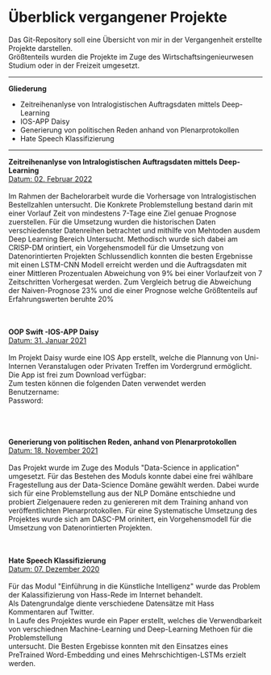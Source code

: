 # Überblick vergangener Projekte

Das Git-Repository soll eine Übersicht von mir in der Vergangenheit erstellte Projekte darstellen.<br>
Größtenteils wurden die Projekte im Zuge des Wirtschaftsingenieurwesen Studium oder in der Freizeit umgesetzt. <br>
<hr>
<p> <b>Gliederung</b>
<ul>
  <li>Zeitreihenanlyse von Intralogistischen Auftragsdaten mittels Deep-Learning</li>
  <li>IOS-APP Daisy</li>
  <li>Generierung von politischen Reden anhand von Plenarprotokollen</</li>
  <li>Hate Speech Klassifizierung</li>
</ul>
<hr>


<b>Zeitreihenanlyse von Intralogistischen Auftragsdaten mittels Deep-Learning </b>
<br>
<U>Datum: 02. Februar 2022</U>
<br><br>
Im Rahmen der Bachelorarbeit wurde die Vorhersage von Intralogistischen Bestellzahlen untersucht.
Die Konkrete Problemstellung bestand darin mit einer Vorlauf Zeit von mindestens 7-Tage eine Ziel genuae Prognose zuerstellen.
Für die Umsetzung wurden die historischen Daten verschiedenster Datenreihen betrachtet und mithilfe von Mehtoden ausdem Deep Learning Bereich Untersucht. Methodisch wurde sich dabei am CRISP-DM orintiert, ein Vorgehensmodell für die Umsetzung von Datenorintierten Projekten 
Schlussendlich konnten die besten Ergebnisse mit einen LSTM-CNN Modell erreicht werden und die Auftragsdaten mit einer Mittleren Prozentualen Abweichung von 9% bei einer Vorlaufzeit von 7 Zeitschritten Vorhergesat werden. 
Zum Vergleich betrug die Abweichung der Naiven-Prognose 23% und die einer Prognose welche Größtenteils auf Erfahrungswerten beruhte 20% 
<br>

<br><br>
<b>OOP Swift -IOS-APP Daisy</b>
<br><u> Datum: 31. Januar 2021</u>
<br><br>
Im Projekt Daisy wurde eine IOS App erstellt, welche die Plannung von Uni-Internen Veranstalugen oder Privaten Treffen im Vordergrund ermöglicht.
Die App ist frei zum Download verfügbar: <br>
Zum testen können die folgenden Daten verwendet werden<br>
Benutzername:<br>
Password: <br>
<br>

<br><br>
<b>Generierung von politischen Reden, anhand von Plenarprotokollen</b>
<br><u>Datum: 18. November 2021</u>
<br><br>
Das Projekt wurde im Zuge des Moduls "Data-Science in application" umgesetzt. Für das Bestehen des Moduls konnte dabei eine frei wählbare Fragestellung aus der Data-Science Domäne gewählt werden. Dabei wurde sich für eine Problemstellung aus der NLP Domäne entschiedne und probiert Zielgenauere reden zu geniereren mit dem Training anhand von veröffentlichten Plenarprotokollen. Für eine Systematische Umsetzung des Projektes wurde sich am DASC-PM orinitert, ein Vorgehensmodell für die Umsetzung von Datenorintierten Projekten. 
<br>

<br><br>
<b>Hate Speech Klassifizierung </b>
<br><u> Datum: 07. Dezember 2020</u>
<br><br>
Für das Modul "Einführung in die Künstliche Intelligenz" wurde das Problem der Kalassifizierung von Hass-Rede im Internet behandelt.<br>
Als Datengrundalge diente verschiedene Datensätze mit Hass Kommentaren auf Twitter.<br>
In Laufe des Projektes wurde ein Paper erstellt, welches die Verwendbarkeit von verschiednen Machine-Learning und Deep-Learning Methoen für die Problemstellung<br> untersucht. 
Die Besten Ergebisse konnten mit den Einsatzes eines PreTrained Word-Embedding und eines Mehrschichtigen-LSTMs erzielt werden. <br>
<br>







